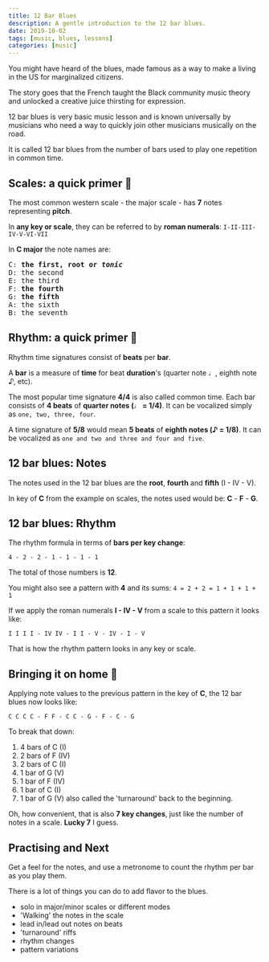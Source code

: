 ```yaml
---
title: 12 Bar Blues
description: A gentle introduction to the 12 bar blues.
date: 2019-10-02
tags: [music, blues, lessons]
categories: [music]
---
```


You might have heard of the blues, made famous as a way to make a living in the US for marginalized citizens.

The story goes that the French taught the Black community music theory and unlocked a creative juice thirsting for expression.

12 bar blues is very basic music lesson and is known universally by musicians who need a way to quickly join other musicians musically on the road.

It is called 12 bar blues from the number of bars used to play one repetition in common time.

## Scales: a quick primer 🎼

The most common western scale - the major scale - has **7** notes representing **pitch**.

In **any key or scale**, they can be referred to by **roman numerals**: `I-II-III-IV-V-VI-VII`

In **C major** the note names are:

<pre>
C: <b>the first, root or <i>tonic</i></b>
D: the second
E: the third
F: <b>the fourth</b>
G: <b>the fifth</b>
A: the sixth
B: the seventh
</pre>

## Rhythm: a quick primer 🥁

Rhythm time signatures consist of **beats** per **bar**.

A **bar** is a measure of **time** for beat **duration**'s (quarter note ♩, eighth note ♪, etc).

The most popular time signature **4/4** is also called common time. Each bar consists of **4 beats** of **quarter notes (♩ = 1/4)**. It can be vocalized simply as `one, two, three, four`.

A time signature of **5/8** would mean **5 beats** of **eighth notes (♪ = 1/8)**. It can be vocalized as `one and two and three and four and five`.

## 12 bar blues: Notes

The notes used in the 12 bar blues are the **root**, **fourth** and **fifth** (I - IV - V).

In key of **C** from the example on scales, the notes used would be: **C** - **F** - **G**.

## 12 bar blues: Rhythm

The rhythm formula in terms of **bars per key change**:

`4 - 2 - 2 - 1 - 1 - 1 - 1`

The total of those numbers is **12**.

You might also see a pattern with **4** and its sums: `4 = 2 + 2 = 1 + 1 + 1 + 1`

If we apply the roman numerals **I - IV - V** from a scale to this pattern it looks like:

`I I I I - IV IV - I I - V - IV - I - V`

That is how the rhythm pattern looks in any key or scale.

## Bringing it on home 🎸

Applying note values to the previous pattern in the key of **C**, the 12 bar blues now looks like:

`C C C C - F F - C C - G - F - C - G`

To break that down:

1. 4 bars of C (I)
2. 2 bars of F (IV)
3. 2 bars of C (I)
4. 1 bar of G (V)
5. 1 bar of F (IV)
6. 1 bar of C (I)
7. 1 bar of G (V) also called the 'turnaround' back to the beginning.

Oh, how convenient, that is also **7 key changes**, just like the number of notes in a scale. **Lucky 7** I guess.

## Practising and Next

Get a feel for the notes, and use a metronome to count the rhythm per bar as you play them.

There is a lot of things you can do to add flavor to the blues.

- solo in major/minor scales or different modes
- 'Walking' the notes in the scale
- lead in/lead out notes on beats
- 'turnaround' riffs
- rhythm changes
- pattern variations
